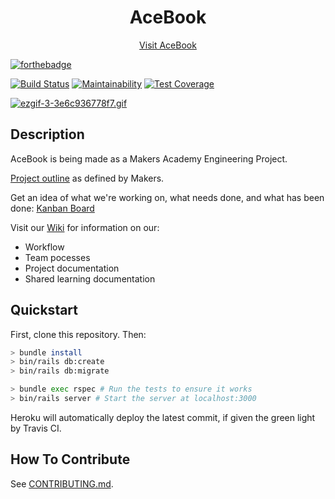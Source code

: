 <h1 align="center">AceBook</h1>

<p align="center"><a href="https://acebook-team-undefined.herokuapp.com/">Visit AceBook</a></p>

[![forthebadge](https://forthebadge.com/images/badges/made-with-ruby.svg)](https://forthebadge.com)

[![Build Status](https://travis-ci.com/teamnameundefined/acebook-team-name-undefined.svg?branch=master)](https://travis-ci.com/teamnameundefined/acebook-team-name-undefined)
[![Maintainability](https://api.codeclimate.com/v1/badges/40d4314cb765e601a78b/maintainability)](https://codeclimate.com/github/teamnameundefined/acebook-team-name-undefined/maintainability)
[![Test Coverage](https://api.codeclimate.com/v1/badges/40d4314cb765e601a78b/test_coverage)](https://codeclimate.com/github/teamnameundefined/acebook-team-name-undefined/test_coverage)

[![ezgif-3-3e6c936778f7.gif](https://i.postimg.cc/TP8GB9sW/ezgif-3-3e6c936778f7.gif)](https://postimg.cc/BjCdKx4q)

## Description

AceBook is being made as a Makers Academy Engineering Project.

[Project outline](https://github.com/makersacademy/course/tree/master/engineering_projects/rails) as defined by Makers.

Get an idea of what we're working on, what needs done, and what has been done: [Kanban Board](https://goo.gl/q9NJFW)

Visit our [Wiki](https://github.com/teamnameundefined/acebook-team-name-undefined/wiki) for information on our:
  - Workflow
  - Team pocesses
  - Project documentation
  - Shared learning documentation
	
## Quickstart

First, clone this repository. Then:

```bash
> bundle install
> bin/rails db:create
> bin/rails db:migrate

> bundle exec rspec # Run the tests to ensure it works
> bin/rails server # Start the server at localhost:3000
```

Heroku will automatically deploy the latest commit, if given the green light by Travis CI.

## How To Contribute
See [CONTRIBUTING.md](CONTRIBUTING.md).
